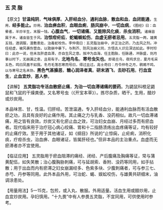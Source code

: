 ### 五   灵   脂

【原文】**甘温纯阴**，**气味俱厚**。**入肝经血分**。**通利血脉**，**散血和血**，**血闭能通**，<small>生用，</small>**经多能止。**<small>炒用。</small>**治血痹血积**，**血眼血痢**，**肠风崩中**，**一切血病**，<small>《图经》曰：血晕者，半炒半生，末服一钱。</small>**心腹血气**，**一切诸痛**。**又能除风化痰**，**杀虫消积**。<small>诸痛皆属于木，诸虫皆生于风。</small>**治惊疳疟疝**，**蛇蝎蜈蚣伤**。**血虚无瘀者忌用**。<small>五灵脂一两，雄黄五钱，酒调服，渣敷患处，治毒蛇咬伤。李仲南曰：五灵脂治崩中，非正治之药，乃去风之剂。冲任经虚，被风袭伤营血，以致崩中暴下。与荆芥、防风治崩义同，方悟古人识见深远如此。李时珍曰：此亦一说，但未及肝虚血滞，亦自生风之意。按冲为血海，任主胞胎，任脉通，冲脉盛，则月事以时下，无崩漏之患，且易有子。</small>**北地鸟名**，**寒号虫矢也**。<small>即曷旦鸟，夜鸣求旦，夏月毛采五色，鸣曰凤凰不如我。冬月毛落忍寒而号曰，得过且过。高士奇曰：月令仲冬之月，鹖鴠不鸣，以与寒号之名未协。</small>**黑色气甚臊恶**，**糖心润泽者真**。**研末酒飞**，**去砂石用**。**行血宜生**，**止血宜炒**。**恶人参**。

【讲解】  **五灵脂功专活血散瘀止痛**，**为治一切血滞诸痛的要药**。为鼯鼠科橙足鼯鼠和飞鼠的干燥粪便。又名寒号虫（《开宝本草》）。拣尽杂质，晒干。生用，醋炒或炒炭用。
     
本品味苦、甘，性温。归肝经。苦泄温通，专入肝经血分，能通利血脉而有活血散瘀之功，且具有良好的止痛作用。其止痛之力与乳香、没药相似。故凡一切血滞诸痛，用之皆有良效。炒炭又有化瘀止血之效，可治妇女血崩、月经过多而有瘀血者。现代临床用于治疗冠心病心绞痛、胃和十二指肠溃疡出血疼痛等证，均有较好的止痛疗效。至于用于其他诸证，如《纲目》所说的“止惊痫，止疟痢，消积化痰，疗疳杀虫，治血痹、血眼诸证，皆属肝经也。”但非本品的主治重点。血虚而无瘀滞者亦不宜使用。
    
【临证应用】  五灵脂用于瘀血阻滞的痛经、闭经、产后腹痛及胸痛等证，常与蒲黄配伍，如失笑散；治心腹胸胁刺痛，可与延胡索、香附、没药等同用，如手拈散；用于出血而内有瘀滞之妇女崩漏经多、色紫多块、少腹刺痛者，可与参三七、赤芍、丹参等同用。此外本品外用，可治蛇、蝎、娱蚣咬伤，与雄黄共研细末，油调涂患处。
    
【用量用法】5一15克，包煎，或入丸、散服。外用适量。活血生用或醋炒用，止血宜炒炭用。孕妇慎用。“十九畏”中有人参畏五灵脂，不宜同用，可供使用时参考。